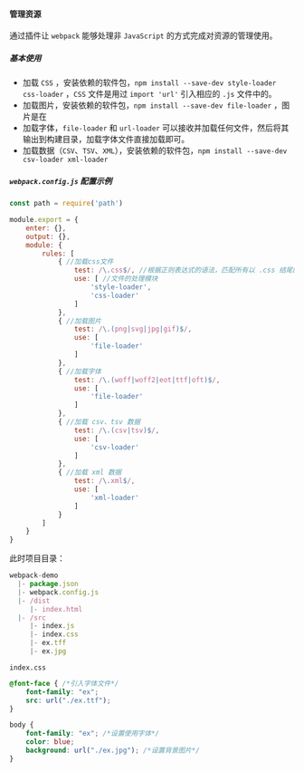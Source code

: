 #### 管理资源

通过插件让 `webpack` 能够处理非 `JavaScript` 的方式完成对资源的管理使用。

##### 基本使用

- 加载 `CSS` ，安装依赖的软件包，`npm install --save-dev style-loader css-loader` ，`CSS` 文件是用过 `import 'url'` 引入相应的 `.js` 文件中的。
- 加载图片，安装依赖的软件包，`npm install --save-dev file-loader` ，图片是在
- 加载字体，`file-loader` 和 `url-loader` 可以接收并加载任何文件，然后将其输出到构建目录，加载字体文件直接加载即可。
- 加载数据（`CSV`、`TSV`、`XML`），安装依赖的软件包，`npm install --save-dev csv-loader xml-loader`

##### `webpack.config.js` 配置示例

```javascript
const path = require('path')

module.export = {
    enter: {},
    output: {},
    module: {
        rules: [
            { //加载css文件
                test: /\.css$/, //根据正则表达式的语法，匹配所有以 .css 结尾的文件
                use: [ //文件的处理模块
                    'style-loader',
                    'css-loader'
                ]
            },
            { //加载图片
                test: /\.(png|svg|jpg|gif)$/,
                use: [
                    'file-loader'
                ]
            },
            { //加载字体
                test: /\.(woff|woff2|eot|ttf|oft)$/,
                use: [
                    'file-loader'
                ]
            },
            { //加载 csv、tsv 数据
                test: /\.(csv|tsv)$/,
                use: [
                    'csv-loader'
                ]
            },
            { //加载 xml 数据
                test: /\.xml$/,
                use: [
                    'xml-loader'
                ]
            }
        ]
    }
}
```

此时项目目录：

```javascript
webpack-demo
  |- package.json
  |- webpack.config.js
  |- /dist
     |- index.html
  |- /src
     |- index.js
     |- index.css
     |- ex.tff
     |- ex.jpg
```

`index.css`

```css
@font-face { /*引入字体文件*/
	font-family: "ex";
	src: url("./ex.ttf");
}

body {
	font-family: "ex"; /*设置使用字体*/
	color: blue;
	background: url("./ex.jpg"); /*设置背景图片*/
}
```

